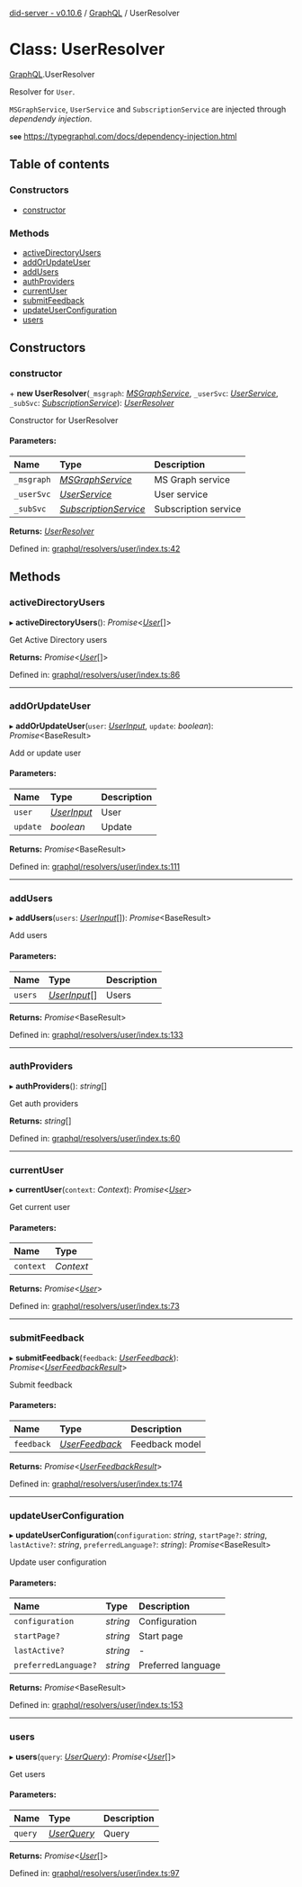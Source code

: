[did-server - v0.10.6](../README.md) / [GraphQL](../modules/graphql.md) / UserResolver

# Class: UserResolver

[GraphQL](../modules/graphql.md).UserResolver

Resolver for `User`.

`MSGraphService`, `UserService` and
`SubscriptionService` are injected through
_dependendy injection_.

**`see`** https://typegraphql.com/docs/dependency-injection.html

## Table of contents

### Constructors

- [constructor](graphql.userresolver.md#constructor)

### Methods

- [activeDirectoryUsers](graphql.userresolver.md#activedirectoryusers)
- [addOrUpdateUser](graphql.userresolver.md#addorupdateuser)
- [addUsers](graphql.userresolver.md#addusers)
- [authProviders](graphql.userresolver.md#authproviders)
- [currentUser](graphql.userresolver.md#currentuser)
- [submitFeedback](graphql.userresolver.md#submitfeedback)
- [updateUserConfiguration](graphql.userresolver.md#updateuserconfiguration)
- [users](graphql.userresolver.md#users)

## Constructors

### constructor

\+ **new UserResolver**(`_msgraph`: [*MSGraphService*](services.msgraphservice.md), `_userSvc`: [*UserService*](services.userservice.md), `_subSvc`: [*SubscriptionService*](services.subscriptionservice.md)): [*UserResolver*](graphql.userresolver.md)

Constructor for UserResolver

#### Parameters:

Name | Type | Description |
:------ | :------ | :------ |
`_msgraph` | [*MSGraphService*](services.msgraphservice.md) | MS Graph service   |
`_userSvc` | [*UserService*](services.userservice.md) | User service   |
`_subSvc` | [*SubscriptionService*](services.subscriptionservice.md) | Subscription service    |

**Returns:** [*UserResolver*](graphql.userresolver.md)

Defined in: [graphql/resolvers/user/index.ts:42](https://github.com/Puzzlepart/did/blob/dev/server/graphql/resolvers/user/index.ts#L42)

## Methods

### activeDirectoryUsers

▸ **activeDirectoryUsers**(): *Promise*<[*User*](graphql.user.md)[]\>

Get Active Directory users

**Returns:** *Promise*<[*User*](graphql.user.md)[]\>

Defined in: [graphql/resolvers/user/index.ts:86](https://github.com/Puzzlepart/did/blob/dev/server/graphql/resolvers/user/index.ts#L86)

___

### addOrUpdateUser

▸ **addOrUpdateUser**(`user`: [*UserInput*](graphql.userinput.md), `update`: *boolean*): *Promise*<BaseResult\>

Add or update user

#### Parameters:

Name | Type | Description |
:------ | :------ | :------ |
`user` | [*UserInput*](graphql.userinput.md) | User   |
`update` | *boolean* | Update    |

**Returns:** *Promise*<BaseResult\>

Defined in: [graphql/resolvers/user/index.ts:111](https://github.com/Puzzlepart/did/blob/dev/server/graphql/resolvers/user/index.ts#L111)

___

### addUsers

▸ **addUsers**(`users`: [*UserInput*](graphql.userinput.md)[]): *Promise*<BaseResult\>

Add users

#### Parameters:

Name | Type | Description |
:------ | :------ | :------ |
`users` | [*UserInput*](graphql.userinput.md)[] | Users    |

**Returns:** *Promise*<BaseResult\>

Defined in: [graphql/resolvers/user/index.ts:133](https://github.com/Puzzlepart/did/blob/dev/server/graphql/resolvers/user/index.ts#L133)

___

### authProviders

▸ **authProviders**(): *string*[]

Get auth providers

**Returns:** *string*[]

Defined in: [graphql/resolvers/user/index.ts:60](https://github.com/Puzzlepart/did/blob/dev/server/graphql/resolvers/user/index.ts#L60)

___

### currentUser

▸ **currentUser**(`context`: *Context*): *Promise*<[*User*](graphql.user.md)\>

Get current user

#### Parameters:

Name | Type |
:------ | :------ |
`context` | *Context* |

**Returns:** *Promise*<[*User*](graphql.user.md)\>

Defined in: [graphql/resolvers/user/index.ts:73](https://github.com/Puzzlepart/did/blob/dev/server/graphql/resolvers/user/index.ts#L73)

___

### submitFeedback

▸ **submitFeedback**(`feedback`: [*UserFeedback*](graphql.userfeedback.md)): *Promise*<[*UserFeedbackResult*](graphql.userfeedbackresult.md)\>

Submit feedback

#### Parameters:

Name | Type | Description |
:------ | :------ | :------ |
`feedback` | [*UserFeedback*](graphql.userfeedback.md) | Feedback model    |

**Returns:** *Promise*<[*UserFeedbackResult*](graphql.userfeedbackresult.md)\>

Defined in: [graphql/resolvers/user/index.ts:174](https://github.com/Puzzlepart/did/blob/dev/server/graphql/resolvers/user/index.ts#L174)

___

### updateUserConfiguration

▸ **updateUserConfiguration**(`configuration`: *string*, `startPage?`: *string*, `lastActive?`: *string*, `preferredLanguage?`: *string*): *Promise*<BaseResult\>

Update user configuration

#### Parameters:

Name | Type | Description |
:------ | :------ | :------ |
`configuration` | *string* | Configuration   |
`startPage?` | *string* | Start page   |
`lastActive?` | *string* | - |
`preferredLanguage?` | *string* | Preferred language    |

**Returns:** *Promise*<BaseResult\>

Defined in: [graphql/resolvers/user/index.ts:153](https://github.com/Puzzlepart/did/blob/dev/server/graphql/resolvers/user/index.ts#L153)

___

### users

▸ **users**(`query`: [*UserQuery*](graphql.userquery.md)): *Promise*<[*User*](graphql.user.md)[]\>

Get users

#### Parameters:

Name | Type | Description |
:------ | :------ | :------ |
`query` | [*UserQuery*](graphql.userquery.md) | Query    |

**Returns:** *Promise*<[*User*](graphql.user.md)[]\>

Defined in: [graphql/resolvers/user/index.ts:97](https://github.com/Puzzlepart/did/blob/dev/server/graphql/resolvers/user/index.ts#L97)
